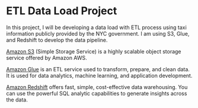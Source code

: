 # ETL Data Load Project

In this project, I will be developing a data load with ETL process using taxi information publicly provided by the NYC government. I am using S3, Glue, and Redshift to develop the data pipeline.

[Amazon S3](https://aws.amazon.com/s3/) (Simple Storage Service) is a highly scalable object storage service offered by Amazon AWS. 

[Amazon Glue](https://aws.amazon.com/glue/) is an ETL service used to transform, prepare, and clean data. It is used for data analytics, machine learning, and application development.

[Amazon Redshift](https://aws.amazon.com/redshift/) offers fast, simple, cost-effective data warehousing. You can use the powerful SQL analytic capabilities to generate insights across the data.



